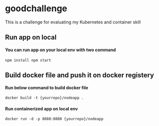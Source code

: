 # goodchallenge
This is a challenge for evaluating my Kubernetes and container skill 

## Run app on local 

#### You can run app on your local env with two command
`npm install
npm start`

## Build docker file and push it on docker registery

#### Run below command to build docker file
`docker build -t {yourrepo}/nodeapp .`

#### Run containerized app on local env 
`docker run -d -p 8080:8080 {yourrepo}/nodeapp`

